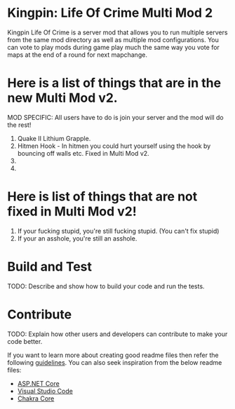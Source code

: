 # Kingpin: Life Of Crime Multi Mod 2 
Kingpin Life Of Crime is a server mod that allows you to run multiple servers from the same mod directory as well as multiple mod configurations. You can vote to play mods during game play much the same way you vote for maps at the end of a round for next mapchange.  

# Here is a list of things that are in the new Multi Mod v2.
MOD SPECIFIC: All users have to do is join your server and the mod will do the rest! 
1.	Quake II Lithium Grapple.
2.	Hitmen Hook - In hitmen you could hurt yourself using the hook by bouncing off walls etc. Fixed in Multi Mod v2.
3.	
4.
# Here is list of things that are not fixed in Multi Mod v2!
1.	If your fucking stupid, you're still fucking stupid. (You can't fix stupid)
2.	If your an asshole, you're still an asshole.

# Build and Test
TODO: Describe and show how to build your code and run the tests. 

# Contribute
TODO: Explain how other users and developers can contribute to make your code better. 

If you want to learn more about creating good readme files then refer the following [guidelines](https://docs.microsoft.com/en-us/azure/devops/repos/git/create-a-readme?view=azure-devops). You can also seek inspiration from the below readme files:
- [ASP.NET Core](https://github.com/aspnet/Home)
- [Visual Studio Code](https://github.com/Microsoft/vscode)
- [Chakra Core](https://github.com/Microsoft/ChakraCore)
